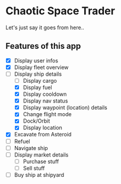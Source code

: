 # Chaotic Space Trader
Let's just say it goes from here..

## Features of this app
- [x] Display user infos
- [x] Display fleet overview
- [ ] Display ship details 
    - [ ] Display cargo
    - [x] Display fuel
    - [x] Display cooldown
    - [x] Display nav status
    - [x] Display waypoint (location) details
    - [x] Change flight mode
    - [x] Dock/Orbit
    - [x] Display location
- [x] Excavate from Asteroid
- [ ] Refuel
- [ ] Navigate ship
- [ ] Display market details 
    - [ ] Purchase stuff
    - [ ] Sell stuff
- [ ] Buy ship at shipyard
